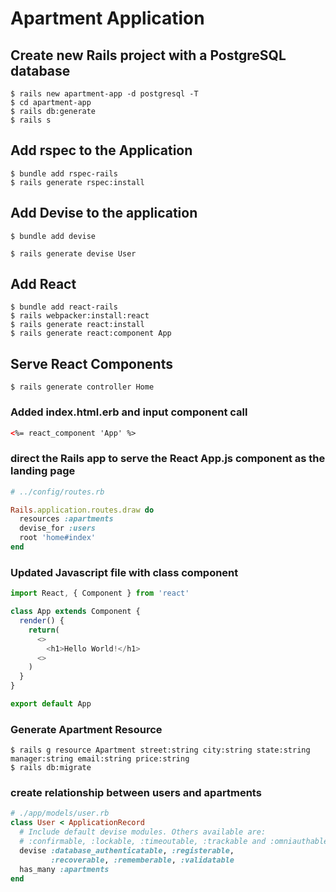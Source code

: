 # Apartment Application

## Create new Rails project with a PostgreSQL database

```shell
$ rails new apartment-app -d postgresql -T
$ cd apartment-app
$ rails db:generate
$ rails s
```

## Add rspec to the Application

```shell
$ bundle add rspec-rails
$ rails generate rspec:install
```

## Add Devise to the application

```shell
$ bundle add devise
```

<!-- Depending on your application's configuration some manual setup may be required:

  1. Ensure you have defined default url options in your environments files. Here
     is an example of default_url_options appropriate for a development environment
     in config/environments/development.rb:

       config.action_mailer.default_url_options = { host: 'localhost', port: 3000 }

     In production, :host should be set to the actual host of your application.

     * Required for all applications. *

  2. Ensure you have defined root_url to *something* in your config/routes.rb.
     For example:

       root to: "home#index"

     * Not required for API-only Applications *

  3. Ensure you have flash messages in app/views/layouts/application.html.erb.
     For example:

       <p class="notice"><%= notice %></p>
       <p class="alert"><%= alert %></p>

     * Not required for API-only Applications *

  4. You can copy Devise views (for customization) to your app by running:

       rails g devise:views

     * Not required * -->

```shell
$ rails generate devise User
```

## Add React

```shell
$ bundle add react-rails
$ rails webpacker:install:react
$ rails generate react:install
$ rails generate react:component App
```

## Serve React Components

```shell
$ rails generate controller Home
```

### Added index.html.erb and input component call

```html
<%= react_component 'App' %>
```

### direct the Rails app to serve the React App.js component as the landing page

```ruby
# ../config/routes.rb

Rails.application.routes.draw do
  resources :apartments
  devise_for :users
  root 'home#index'
end
```

### Updated Javascript file with class component

```javascript
import React, { Component } from 'react'

class App extends Component {
  render() {
    return(
      <>
        <h1>Hello World!</h1>
      <>
    )
  }
}

export default App
```

### Generate Apartment Resource

```shell
$ rails g resource Apartment street:string city:string state:string manager:string email:string price:string
$ rails db:migrate
```

### create relationship between users and apartments

```ruby
# ./app/models/user.rb
class User < ApplicationRecord
  # Include default devise modules. Others available are:
  # :confirmable, :lockable, :timeoutable, :trackable and :omniauthable
  devise :database_authenticatable, :registerable,
         :recoverable, :rememberable, :validatable
  has_many :apartments
end
```
